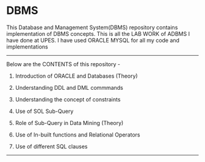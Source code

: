 # DBMS
This Database and Management System(DBMS) repository contains implementation of DBMS concepts. This is all the LAB WORK of ADBMS I have done at UPES.
I have used ORACLE MYSQL for all my code and implementations

________________________________________________________________________
Below are the CONTENTS of this repository -

1)  Introduction of ORACLE and Databases (Theory)

2)  Understanding DDL and DML commmands

3)  Understanding the concept of constraints

4)  Use of SOL Sub-Query

5)  Role of Sub-Query in Data Mining (Theory)

6)  Use of In-built functions and Relational Operators

7)  Use of different SQL clauses
________________________________________________________________________
